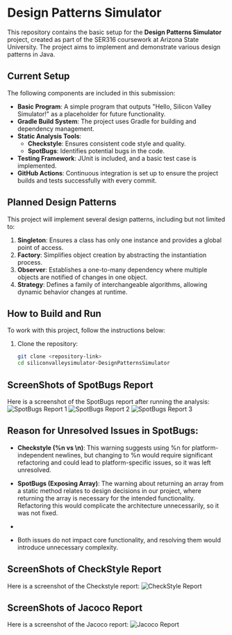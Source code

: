 # Design Patterns Simulator

This repository contains the basic setup for the **Design Patterns Simulator** project, created as part of the SER316 coursework at Arizona State University. The project aims to implement and demonstrate various design patterns in Java.

## Current Setup
The following components are included in this submission:
- **Basic Program**: A simple program that outputs "Hello, Silicon Valley Simulator!" as a placeholder for future functionality.
- **Gradle Build System**: The project uses Gradle for building and dependency management.
- **Static Analysis Tools**:
  - **Checkstyle**: Ensures consistent code style and quality.
  - **SpotBugs**: Identifies potential bugs in the code.
- **Testing Framework**: JUnit is included, and a basic test case is implemented.
- **GitHub Actions**: Continuous integration is set up to ensure the project builds and tests successfully with every commit.

## Planned Design Patterns
This project will implement several design patterns, including but not limited to:
1. **Singleton**: Ensures a class has only one instance and provides a global point of access.
2. **Factory**: Simplifies object creation by abstracting the instantiation process.
3. **Observer**: Establishes a one-to-many dependency where multiple objects are notified of changes in one object.
4. **Strategy**: Defines a family of interchangeable algorithms, allowing dynamic behavior changes at runtime.

## How to Build and Run
To work with this project, follow the instructions below:

1. Clone the repository:
   ```bash
   git clone <repository-link>
   cd siliconvalleysimulator-DesignPatternsSimulator


## ScreenShots of SpotBugs Report

Here is a screenshot of the SpotBugs report after running the analysis:
![SpotBugs Report 1](images/sb1.png)
![SpotBugs Report 2](images/sb2.png)
![SpotBugs Report 3](images/sb3.png)


## Reason for Unresolved Issues in SpotBugs:

- **Checkstyle (%n vs \n)**: This warning suggests using %n for platform-independent newlines, but changing to %n would require significant refactoring and could lead to platform-specific issues, so it was left unresolved.

- **SpotBugs (Exposing Array)**: The warning about returning an array from a static method relates to design decisions in our project, where returning the array is necessary for the intended functionality. Refactoring this would complicate the architecture unnecessarily, so it was not fixed.
- 
- Both issues do not impact core functionality, and resolving them would introduce unnecessary complexity.
 

## ScreenShots of CheckStyle Report
Here is a screenshot of the Checkstyle report:
![CheckStyle Report](images/checkstyle.png)

## ScreenShots of Jacoco Report
Here is a screenshot of the Jacoco report:
![Jacoco Report](images/jacocoReport.png)

